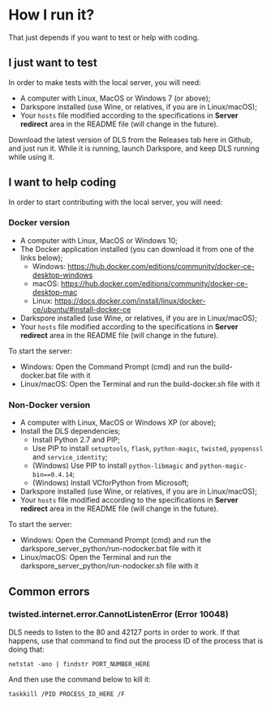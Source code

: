 # How I run it?
That just depends if you want to test or help with coding.

## I just want to test
In order to make tests with the local server, you will need:

- A computer with Linux, MacOS or Windows 7 (or above);
- Darkspore installed (use Wine, or relatives, if you are in Linux/macOS);
- Your `hosts` file modified according to the specifications in **Server redirect** area in the README file (will change in the future).

Download the latest version of DLS from the Releases tab here in Github, and just run it. While it is running, launch Darkspore, and keep DLS running while using it.

## I want to help coding
In order to start contributing with the local server, you will need:

### Docker version
- A computer with Linux, MacOS or Windows 10;
- The Docker application installed (you can download it from one of the links below);
   - Windows: https://hub.docker.com/editions/community/docker-ce-desktop-windows
   - macOS: https://hub.docker.com/editions/community/docker-ce-desktop-mac
   - Linux: https://docs.docker.com/install/linux/docker-ce/ubuntu/#install-docker-ce
- Darkspore installed (use Wine, or relatives, if you are in Linux/macOS);
- Your `hosts` file modified according to the specifications in **Server redirect** area in the README file (will change in the future).

To start the server:
- Windows: Open the Command Prompt (cmd) and run the build-docker.bat file with it
- Linux/macOS: Open the Terminal and run the build-docker.sh file with it

### Non-Docker version
- A computer with Linux, MacOS or Windows XP (or above);
- Install the DLS dependencies;
   - Install Python 2.7 and PIP;
   - Use PIP to install `setuptools`, `flask`, `python-magic`, `twisted`, `pyopenssl` and `service_identity`;
   - (Windows) Use PIP to install `python-libmagic` and `python-magic-bin==0.4.14`;
   - (Windows) Install VCforPython from Microsoft;
- Darkspore installed (use Wine, or relatives, if you are in Linux/macOS);
- Your `hosts` file modified according to the specifications in **Server redirect** area in the README file (will change in the future).

To start the server:
- Windows: Open the Command Prompt (cmd) and run the darkspore_server_python/run-nodocker.bat file with it
- Linux/macOS: Open the Terminal and run the darkspore_server_python/run-nodocker.sh file with it

## Common errors

### twisted.internet.error.CannotListenError (Error 10048)
DLS needs to listen to the 80 and 42127 ports in order to work. If that happens, use that command to find out the process ID of the process that is doing that:

```
netstat -ano | findstr PORT_NUMBER_HERE
```

And then use the command below to kill it:

```
taskkill /PID PROCESS_ID_HERE /F
```
